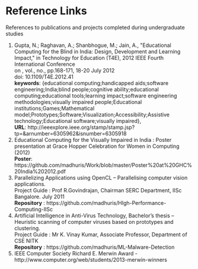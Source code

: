 # Reference Links
References to publications and projects completed during undergraduate studies

<ol>
  <li> Gupta, N.; Raghavan, A.; Shanbhogue, M.; Jain, A., "Educational Computing for the Blind in India: Design, Development and Learning Impact," in Technology for Education (T4E), 2012 IEEE Fourth International Conference <br/> on , vol., no., pp.168-171, 18-20 July 2012
<br/>doi: 10.1109/T4E.2012.41<br/>
<b>keywords</b>: {educational computing;handicapped aids;software engineering;India;blind people;cognitive ability;educational computing;educational tools;learning impact;software engineering methodologies;visually impaired people;Educational institutions;Games;Mathematical model;Prototypes;Software;Visualization;Accessibility;Assistive technology;Educational software;visually impaired},<br/>
<b>URL</b>: http://ieeexplore.ieee.org/stamp/stamp.jsp?tp=&arnumber=6305962&isnumber=6305918
<br/> 
  </li>
  <li>Educational Computing for the Visually Impaired in India : Poster presentation at Grace Hopper Celebration for Women in Computing (2012)<br/><b>Poster</b>: https://github.com/madhuris/Work/blob/master/Poster%20at%20GHC%20India%202012.pdf</li>
  <li>Parallelizing Applications using OpenCL – Parallelising computer vision applications.<br/> Project Guide : Prof R.Govindrajan, Chairman SERC Department, IISc Bangalore. July 2011<br/><b>Repository</b> : https://github.com/madhuris/HIgh-Performance-Computing-IISc </li>
  <li>Artificial Intelligence in Anti-Virus Technology, Bachelor’s thesis – Heuristic scanning of computer viruses based on prototypes and clustering. <br/> Project Guide : Mr K. Vinay Kumar, Associate Professor, Department of CSE NITK<br/><b>Repository</b> : https://github.com/madhuris/ML-Malware-Detection </li>
  <li>IEEE Computer Society Richard E. Merwin Award - http://www.computer.org/web/students/2013-merwin-winners </li>
  
</ol>
